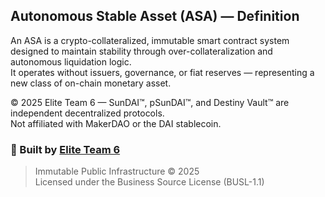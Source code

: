 ## Autonomous Stable Asset (ASA) — Definition  
An ASA is a crypto-collateralized, immutable smart contract system designed to maintain stability through over-collateralization and autonomous liquidation logic.  
It operates without issuers, governance, or fiat reserves — representing a new class of on-chain monetary asset.

© 2025 Elite Team 6 — SunDAI™, pSunDAI™, and Destiny Vault™ are independent decentralized protocols.  
Not affiliated with MakerDAO or the DAI stablecoin.


### 🧠 Built by [Elite Team 6](https://x.com/elite_team6)
> Immutable Public Infrastructure © 2025  
> Licensed under the Business Source License (BUSL-1.1)

